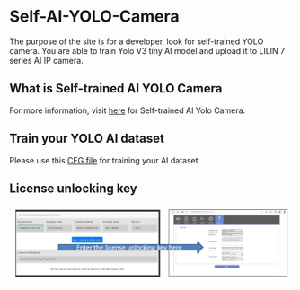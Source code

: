 # Self-AI-YOLO-Camera

The purpose of the site is for a developer, look for self-trained YOLO camera.  You are able to train Yolo V3 tiny AI model and upload it to LILIN 7 series AI IP camera.

## What is Self-trained AI YOLO Camera
For more information, visit [here](http://ai.meritlilin.com.tw:3380/) for Self-trained AI Yolo Camera.  

## Train your YOLO AI dataset
Please use this [CFG file](https://github.com/LILINOpenGitHub/Self-AI-YOLO-Camera/blob/main/Yolo%20V3%20tiny%20model/GYNet_Traffic_Tiny_CFG_1.0.6.cfg) for training your AI dataset

## License unlocking key
![image](https://github.com/LILINOpenGitHub/Self-AI-YOLO-Camera/blob/main/images/license.jpg)
